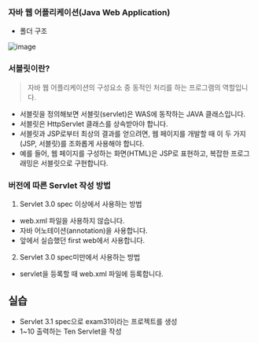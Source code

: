 ### 자바 웹 어플리케이션(Java Web Application)
* 폴더 구조

![image](https://cphinf.pstatic.net/mooc/20180124_133/15167752967943AqfC_PNG/1_5_1_____.png)

### 서블릿이란?
  > 자바 웹 어플리케이션의 구성요소 중 동적인 처리를 하는 프로그램의 역할입니다.
* 서블릿을 정의해보면 서블릿(servlet)은 WAS에 동작하는 JAVA 클래스입니다. 
* 서블릿은 HttpServlet 클래스를 상속받아야 합니다.
* 서블릿과 JSP로부터 최상의 결과를 얻으려면, 웹 페이지를 개발할 때 이 두 가지(JSP, 서블릿)를 조화롭게 사용해야 합니다.
* 예를 들어, 웹 페이지를 구성하는 화면(HTML)은 JSP로 표현하고, 복잡한 프로그래밍은 서블릿으로 구현합니다.

### 버전에 따른 Servlet 작성 방법

1. Servlet 3.0 spec 이상에서 사용하는 방법
- web.xml 파일을 사용하지 않습니다.
- 자바 어노테이션(annotation)을 사용합니다.
- 앞에서 실습했던 first web에서 사용합니다.

2. Servlet 3.0 spec미만에서 사용하는 방법
- servlet을 등록할 때 web.xml 파일에 등록합니다.

## 실습
- Servlet 3.1 spec으로 exam31이라는 프로젝트를 생성
- 1~10 출력하는 Ten Servlet을 작성

